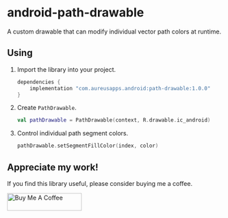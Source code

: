 # android-path-drawable

A custom drawable that can modify individual vector path colors at runtime.

## Using

1. Import the library into your project.
    ```groovy
    dependencies {
        implementation "com.aureusapps.android:path-drawable:1.0.0"
    }
    ```
2. Create `PathDrawable`.
   ```kotlin
   val pathDrawable = PathDrawable(context, R.drawable.ic_android)
   ```
3. Control individual path segment colors.
   ```kotlin
   pathDrawable.setSegmentFillColor(index, color)
   ```

## Appreciate my work!

If you find this library useful, please consider buying me a coffee.

<a href="https://www.buymeacoffee.com/udarawanasinghe" target="_blank"><img src="https://cdn.buymeacoffee.com/buttons/default-orange.png" alt="Buy Me A Coffee" height="41" width="174"></a>